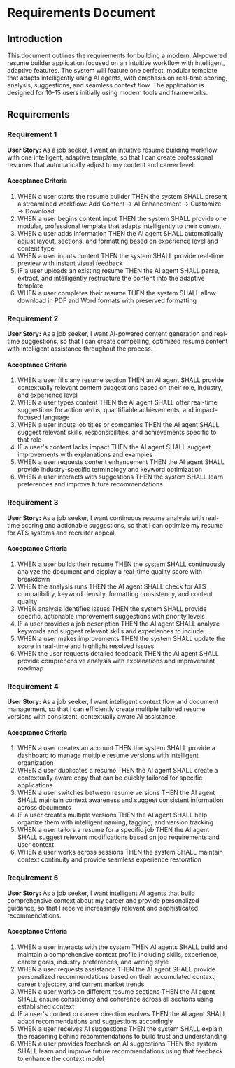 # Requirements Document

## Introduction

This document outlines the requirements for building a modern, AI-powered resume builder application focused on an intuitive workflow with intelligent, adaptive features. The system will feature one perfect, modular template that adapts intelligently using AI agents, with emphasis on real-time scoring, analysis, suggestions, and seamless context flow. The application is designed for 10-15 users initially using modern tools and frameworks.

## Requirements

### Requirement 1

**User Story:** As a job seeker, I want an intuitive resume building workflow with one intelligent, adaptive template, so that I can create professional resumes that automatically adjust to my content and career level.

#### Acceptance Criteria

1. WHEN a user starts the resume builder THEN the system SHALL present a streamlined workflow: Add Content → AI Enhancement → Customize → Download
2. WHEN a user begins content input THEN the system SHALL provide one modular, professional template that adapts intelligently to their content
3. WHEN a user adds information THEN the AI agent SHALL automatically adjust layout, sections, and formatting based on experience level and content type
4. WHEN a user inputs content THEN the system SHALL provide real-time preview with instant visual feedback
5. IF a user uploads an existing resume THEN the AI agent SHALL parse, extract, and intelligently restructure the content into the adaptive template
6. WHEN a user completes their resume THEN the system SHALL allow download in PDF and Word formats with preserved formatting

### Requirement 2

**User Story:** As a job seeker, I want AI-powered content generation and real-time suggestions, so that I can create compelling, optimized resume content with intelligent assistance throughout the process.

#### Acceptance Criteria

1. WHEN a user fills any resume section THEN an AI agent SHALL provide contextually relevant content suggestions based on their role, industry, and experience level
2. WHEN a user types content THEN the AI agent SHALL offer real-time suggestions for action verbs, quantifiable achievements, and impact-focused language
3. WHEN a user inputs job titles or companies THEN the AI agent SHALL suggest relevant skills, responsibilities, and achievements specific to that role
4. IF a user's content lacks impact THEN the AI agent SHALL suggest improvements with explanations and examples
5. WHEN a user requests content enhancement THEN the AI agent SHALL provide industry-specific terminology and keyword optimization
6. WHEN a user interacts with suggestions THEN the system SHALL learn preferences and improve future recommendations

### Requirement 3

**User Story:** As a job seeker, I want continuous resume analysis with real-time scoring and actionable suggestions, so that I can optimize my resume for ATS systems and recruiter appeal.

#### Acceptance Criteria

1. WHEN a user builds their resume THEN the system SHALL continuously analyze the document and display a real-time quality score with breakdown
2. WHEN the analysis runs THEN the AI agent SHALL check for ATS compatibility, keyword density, formatting consistency, and content quality
3. WHEN analysis identifies issues THEN the system SHALL provide specific, actionable improvement suggestions with priority levels
4. IF a user provides a job description THEN the AI agent SHALL analyze keywords and suggest relevant skills and experiences to include
5. WHEN a user makes improvements THEN the system SHALL update the score in real-time and highlight resolved issues
6. WHEN the user requests detailed feedback THEN the AI agent SHALL provide comprehensive analysis with explanations and improvement roadmap

### Requirement 4

**User Story:** As a job seeker, I want intelligent context flow and document management, so that I can efficiently create multiple tailored resume versions with consistent, contextually aware AI assistance.

#### Acceptance Criteria

1. WHEN a user creates an account THEN the system SHALL provide a dashboard to manage multiple resume versions with intelligent organization
2. WHEN a user duplicates a resume THEN the AI agent SHALL create a contextually aware copy that can be quickly tailored for specific applications
3. WHEN a user switches between resume versions THEN the AI agent SHALL maintain context awareness and suggest consistent information across documents
4. IF a user creates multiple versions THEN the AI agent SHALL help organize them with intelligent naming, tagging, and version tracking
5. WHEN a user tailors a resume for a specific job THEN the AI agent SHALL suggest relevant modifications based on job requirements and user context
6. WHEN a user works across sessions THEN the system SHALL maintain context continuity and provide seamless experience restoration

### Requirement 5

**User Story:** As a job seeker, I want intelligent AI agents that build comprehensive context about my career and provide personalized guidance, so that I receive increasingly relevant and sophisticated recommendations.

#### Acceptance Criteria

1. WHEN a user interacts with the system THEN AI agents SHALL build and maintain a comprehensive context profile including skills, experience, career goals, industry preferences, and writing style
2. WHEN a user requests assistance THEN the AI agent SHALL provide personalized recommendations based on their accumulated context, career trajectory, and current market trends
3. WHEN a user works on different resume sections THEN the AI agent SHALL ensure consistency and coherence across all sections using established context
4. IF a user's context or career direction evolves THEN the AI agent SHALL adapt recommendations and suggestions accordingly
5. WHEN a user receives AI suggestions THEN the system SHALL explain the reasoning behind recommendations to build trust and understanding
6. WHEN a user provides feedback on AI suggestions THEN the system SHALL learn and improve future recommendations using that feedback to enhance the context model